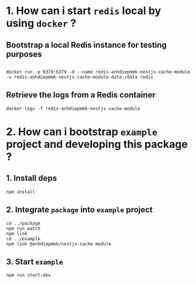 # 1. How can i start `redis` local by using `docker` ?

## Bootstrap a local Redis instance for testing purposes
## 
```
docker run -p 6379:6379 -d --name redis-anhdiepmmk-nestjs-cache-module -v redis-anhdiepmmk-nestjs-cache-module-data:/data redis
```

## Retrieve the logs from a Redis container
```
docker logs -f redis-anhdiepmmk-nestjs-cache-module
```

# 2. How can i bootstrap `example` project and developing this package ?

## 1. Install deps
```
npm install
```

## 2. Integrate `package` into `example` project
```
cd ../package
npm run watch
npm link
cd ../example
npm link @anhdiepmmk/nestjs-cache-module
```

## 3. Start `example`
```
npm run start:dev
```